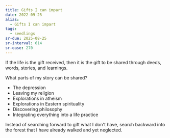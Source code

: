 ```yaml
---
title: Gifts I can impart
date: 2022-09-25
alias:
  - Gifts I can impart
tags:
  - seedlings
sr-due: 2025-08-25
sr-interval: 614
sr-ease: 270
---
```

If the life is the gift received, then it is the gift to be shared through deeds, words, stories, and learnings.

What parts of my story can be shared?
- The depression
- Leaving my religion
- Explorations in atheism
- Explorations in Eastern spirituality
- Discovering philosophy
- Integrating everything into a life practice

Instead of searching forward to gift what I don't have, search backward into the forest that I have already walked and yet neglected.